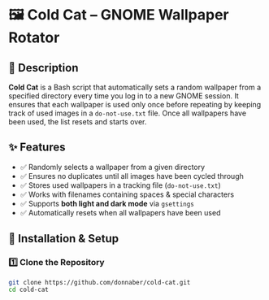 # 🖼️ Cold Cat – GNOME Wallpaper Rotator  

## 📌 Description  
**Cold Cat** is a Bash script that automatically sets a random wallpaper from a specified directory every time you log in to a new GNOME session. It ensures that each wallpaper is used only once before repeating by keeping track of used images in a `do-not-use.txt` file. Once all wallpapers have been used, the list resets and starts over.  

## ✨ Features  
- ✅ Randomly selects a wallpaper from a given directory  
- ✅ Ensures no duplicates until all images have been cycled through  
- ✅ Stores used wallpapers in a tracking file (`do-not-use.txt`)  
- ✅ Works with filenames containing spaces & special characters  
- ✅ Supports **both light and dark mode** via `gsettings`  
- ✅ Automatically resets when all wallpapers have been used  

## 📂 Installation & Setup  

### 1️⃣ Clone the Repository  
```bash
git clone https://github.com/donnaber/cold-cat.git
cd cold-cat
